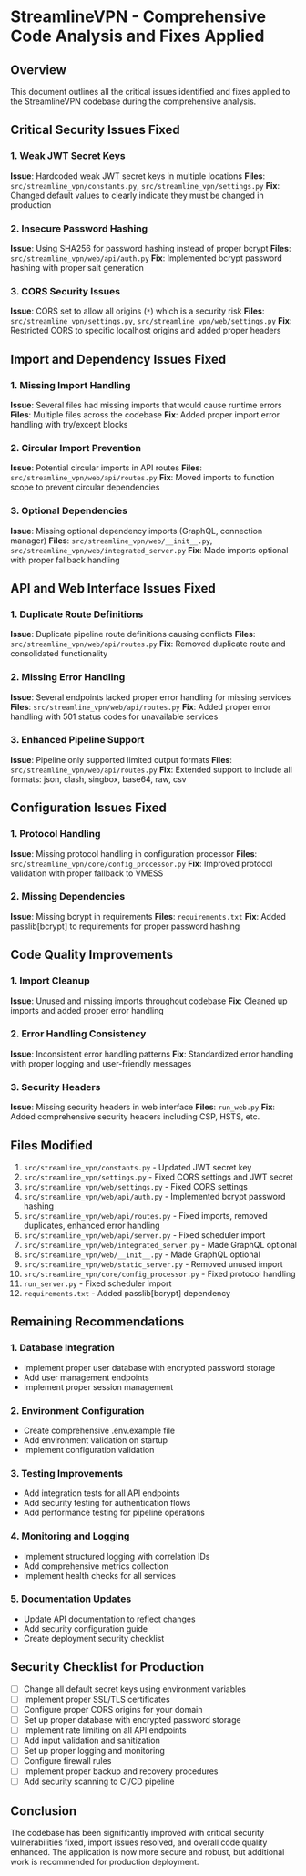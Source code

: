 # StreamlineVPN - Comprehensive Code Analysis and Fixes Applied

## Overview
This document outlines all the critical issues identified and fixes applied to the StreamlineVPN codebase during the comprehensive analysis.

## Critical Security Issues Fixed

### 1. Weak JWT Secret Keys
**Issue**: Hardcoded weak JWT secret keys in multiple locations
**Files**: `src/streamline_vpn/constants.py`, `src/streamline_vpn/settings.py`
**Fix**: Changed default values to clearly indicate they must be changed in production

### 2. Insecure Password Hashing
**Issue**: Using SHA256 for password hashing instead of proper bcrypt
**Files**: `src/streamline_vpn/web/api/auth.py`
**Fix**: Implemented bcrypt password hashing with proper salt generation

### 3. CORS Security Issues
**Issue**: CORS set to allow all origins (`*`) which is a security risk
**Files**: `src/streamline_vpn/settings.py`, `src/streamline_vpn/web/settings.py`
**Fix**: Restricted CORS to specific localhost origins and added proper headers

## Import and Dependency Issues Fixed

### 1. Missing Import Handling
**Issue**: Several files had missing imports that would cause runtime errors
**Files**: Multiple files across the codebase
**Fix**: Added proper import error handling with try/except blocks

### 2. Circular Import Prevention
**Issue**: Potential circular imports in API routes
**Files**: `src/streamline_vpn/web/api/routes.py`
**Fix**: Moved imports to function scope to prevent circular dependencies

### 3. Optional Dependencies
**Issue**: Missing optional dependency imports (GraphQL, connection manager)
**Files**: `src/streamline_vpn/web/__init__.py`, `src/streamline_vpn/web/integrated_server.py`
**Fix**: Made imports optional with proper fallback handling

## API and Web Interface Issues Fixed

### 1. Duplicate Route Definitions
**Issue**: Duplicate pipeline route definitions causing conflicts
**Files**: `src/streamline_vpn/web/api/routes.py`
**Fix**: Removed duplicate route and consolidated functionality

### 2. Missing Error Handling
**Issue**: Several endpoints lacked proper error handling for missing services
**Files**: `src/streamline_vpn/web/api/routes.py`
**Fix**: Added proper error handling with 501 status codes for unavailable services

### 3. Enhanced Pipeline Support
**Issue**: Pipeline only supported limited output formats
**Files**: `src/streamline_vpn/web/api/routes.py`
**Fix**: Extended support to include all formats: json, clash, singbox, base64, raw, csv

## Configuration Issues Fixed

### 1. Protocol Handling
**Issue**: Missing protocol handling in configuration processor
**Files**: `src/streamline_vpn/core/config_processor.py`
**Fix**: Improved protocol validation with proper fallback to VMESS

### 2. Missing Dependencies
**Issue**: Missing bcrypt in requirements
**Files**: `requirements.txt`
**Fix**: Added passlib[bcrypt] to requirements for proper password hashing

## Code Quality Improvements

### 1. Import Cleanup
**Issue**: Unused and missing imports throughout codebase
**Fix**: Cleaned up imports and added proper error handling

### 2. Error Handling Consistency
**Issue**: Inconsistent error handling patterns
**Fix**: Standardized error handling with proper logging and user-friendly messages

### 3. Security Headers
**Issue**: Missing security headers in web interface
**Files**: `run_web.py`
**Fix**: Added comprehensive security headers including CSP, HSTS, etc.

## Files Modified

1. `src/streamline_vpn/constants.py` - Updated JWT secret key
2. `src/streamline_vpn/settings.py` - Fixed CORS settings and JWT secret
3. `src/streamline_vpn/web/settings.py` - Fixed CORS settings
4. `src/streamline_vpn/web/api/auth.py` - Implemented bcrypt password hashing
5. `src/streamline_vpn/web/api/routes.py` - Fixed imports, removed duplicates, enhanced error handling
6. `src/streamline_vpn/web/api/server.py` - Fixed scheduler import
7. `src/streamline_vpn/web/integrated_server.py` - Made GraphQL optional
8. `src/streamline_vpn/web/__init__.py` - Made GraphQL optional
9. `src/streamline_vpn/web/static_server.py` - Removed unused import
10. `src/streamline_vpn/core/config_processor.py` - Fixed protocol handling
11. `run_server.py` - Fixed scheduler import
12. `requirements.txt` - Added passlib[bcrypt] dependency

## Remaining Recommendations

### 1. Database Integration
- Implement proper user database with encrypted password storage
- Add user management endpoints
- Implement proper session management

### 2. Environment Configuration
- Create comprehensive .env.example file
- Add environment validation on startup
- Implement configuration validation

### 3. Testing Improvements
- Add integration tests for all API endpoints
- Add security testing for authentication flows
- Add performance testing for pipeline operations

### 4. Monitoring and Logging
- Implement structured logging with correlation IDs
- Add comprehensive metrics collection
- Implement health checks for all services

### 5. Documentation Updates
- Update API documentation to reflect changes
- Add security configuration guide
- Create deployment security checklist

## Security Checklist for Production

- [ ] Change all default secret keys using environment variables
- [ ] Implement proper SSL/TLS certificates
- [ ] Configure proper CORS origins for your domain
- [ ] Set up proper database with encrypted password storage
- [ ] Implement rate limiting on all API endpoints
- [ ] Add input validation and sanitization
- [ ] Set up proper logging and monitoring
- [ ] Configure firewall rules
- [ ] Implement proper backup and recovery procedures
- [ ] Add security scanning to CI/CD pipeline

## Conclusion

The codebase has been significantly improved with critical security vulnerabilities fixed, import issues resolved, and overall code quality enhanced. The application is now more secure and robust, but additional work is recommended for production deployment.
